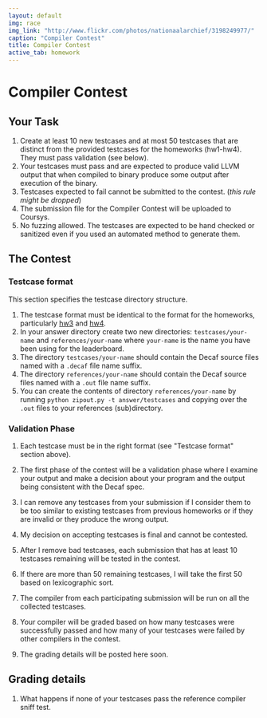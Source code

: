 ```yaml
---
layout: default
img: race
img_link: "http://www.flickr.com/photos/nationaalarchief/3198249977/"
caption: "Compiler Contest"
title: Compiler Contest
active_tab: homework
---
```


# Compiler Contest 

## Your Task

1. Create at least 10 new testcases and at most 50 testcases that are distinct from the provided testcases for the homeworks (hw1-hw4). They must pass validation (see below).
1. Your testcases must pass and are expected to produce valid LLVM output that when compiled to binary produce some output after execution of the binary. 
1. Testcases expected to fail cannot be submitted to the contest. (_this rule might be dropped_)
1. The submission file for the Compiler Contest will be uploaded to Coursys.
1. No fuzzing allowed. The testcases are expected to be hand checked or sanitized even if you used an automated method to generate them.

## The Contest

### Testcase format

This section specifies the testcase directory structure.

1. The testcase format must be identical to the format for the homeworks, particularly [hw3](hw3.html) and [hw4](hw4.html). 
1. In your answer directory create two new directories: `testcases/your-name` and `references/your-name` where `your-name` is the name you have been using for the leaderboard.
1. The directory `testcases/your-name` should contain the Decaf source files named with a `.decaf` file name suffix.
1. The directory `references/your-name` should contain the Decaf source files named with a `.out` file name suffix.
1. You can create the contents of directory `references/your-name` by running `python zipout.py -t answer/testcases` and copying over the `.out` files to your references (sub)directory.

### Validation Phase

1. Each testcase must be in the right format (see "Testcase format" section above).
1. The first phase of the contest will be a validation phase where I examine your output and make a decision about your program and the output being consistent with the Decaf spec.
1. I can remove any testcases from your submission if I consider them to be too similar to existing testcases from previous homeworks or if they are invalid or they produce the wrong output. 
1. My decision on accepting testcases is final and cannot be contested.
1. After I remove bad testcases, each submission that has at least 10 testcases remaining will be tested in the contest.
1. If there are more than 50 remaining testcases, I will take the first 50 based on lexicographic sort.


1. The compiler from each participating submission will be run on all the collected testcases. 
1. Your compiler will be graded based on how many testcases were successfully passed and how many of your testcases were failed by other compilers in the contest.
1. The grading details will be posted here soon.

## Grading details

1. What happens if none of your testcases pass the reference compiler sniff test.

